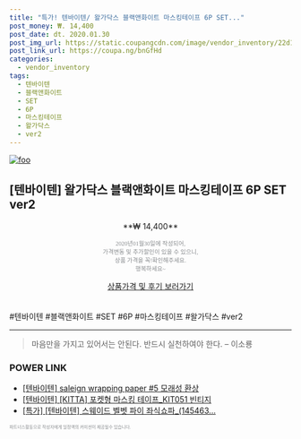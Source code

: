 ```yaml
--- 
title: "특가! 텐바이텐/ 왈가닥스 블랙앤화이트 마스킹테이프 6P SET..." 
post_money: ₩. 14,400 
post_date: dt. 2020.01.30 
post_img_url: https://static.coupangcdn.com/image/vendor_inventory/22d1/a6daacf46ceda1166363de97baaeedb71fe34bc05bb576e04af6ea25516f.jpg 
post_link_url: https://coupa.ng/bnGfHd 
categories: 
  - vendor_inventory 
tags: 
  - 텐바이텐 
  - 블랙앤화이트 
  - SET 
  - 6P 
  - 마스킹테이프 
  - 왈가닥스 
  - ver2 
--- 
```

[![foo](https://static.coupangcdn.com/image/vendor_inventory/22d1/a6daacf46ceda1166363de97baaeedb71fe34bc05bb576e04af6ea25516f.jpg)](https://coupa.ng/bnGfHd) 

## [텐바이텐] 왈가닥스 블랙앤화이트 마스킹테이프 6P SET ver2 
<p style="text-align: center;">**₩ 14,400**</p> 
<p style="text-align: center;"><span style="color: #898c8f; font-family: Georgia,Times,serif; font-size: 0.75em;">2020년01월30일에 작성되어, <br>가격변동 및 추가할인이 있을 수 있으니,<br> 상품 가격을 꼭!확인해주세요.<br>행복하세요~</span> 
</p>	 
<div markdown="0" style="text-align: center;"><a href="https://coupa.ng/bnGfHd" class="btn btn--success">상품가격 및 후기 보러가기</a></div> 
<br><br> 
  #텐바이텐 #블랙앤화이트 #SET #6P #마스킹테이프 #왈가닥스 #ver2 
<hr> 

> 마음만을 가지고 있어서는 안된다. 반드시 실천하여야 한다. – 이소룡 


### POWER LINK

* <a href="https://blog.naver.com/fasyy4321/221787751703" target="_blank">[텐바이텐] saleign wrapping paper #5 모래성 환상</a>
* <a href="https://blog.naver.com/an0733/221784483806" target="_blank">[텐바이텐] [KITTA] 포켓형 마스킹 테이프_KIT051 빈티지</a>
* <a href="https://blog.naver.com/an0733/221785777428" target="_blank">[특가] [텐바이텐] 스웨이드 벨벳 파이 좌식쇼파_(145463...</a>

<span style="color: #898c8f; font-family: Georgia,Times,serif; font-size: 0.55em;">파트너스활동으로 작성자에게 일정액의 커미션이 제공될수 있습니다.</span> 
